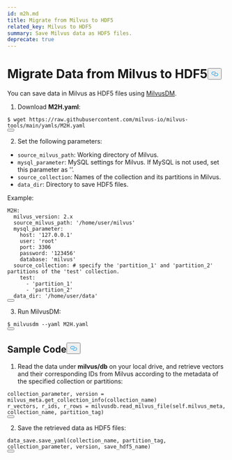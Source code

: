 ```yaml
---
id: m2h.md
title: Migrate from Milvus to HDF5
related_key: Milvus to HDF5
summary: Save Milvus data as HDF5 files.
deprecate: true
---
```


<h1 id="Migrate-Data-from-Milvus-to-HDF5" class="common-anchor-header">Migrate Data from Milvus to HDF5<button data-href="#Migrate-Data-from-Milvus-to-HDF5" class="anchor-icon" translate="no">
      <svg translate="no"
        aria-hidden="true"
        focusable="false"
        height="20"
        version="1.1"
        viewBox="0 0 16 16"
        width="16"
      >
        <path
          fill="#0092E4"
          fill-rule="evenodd"
          d="M4 9h1v1H4c-1.5 0-3-1.69-3-3.5S2.55 3 4 3h4c1.45 0 3 1.69 3 3.5 0 1.41-.91 2.72-2 3.25V8.59c.58-.45 1-1.27 1-2.09C10 5.22 8.98 4 8 4H4c-.98 0-2 1.22-2 2.5S3 9 4 9zm9-3h-1v1h1c1 0 2 1.22 2 2.5S13.98 12 13 12H9c-.98 0-2-1.22-2-2.5 0-.83.42-1.64 1-2.09V6.25c-1.09.53-2 1.84-2 3.25C6 11.31 7.55 13 9 13h4c1.45 0 3-1.69 3-3.5S14.5 6 13 6z"
        ></path>
      </svg>
    </button></h1><p>You can save data in Milvus as HDF5 files using <a href="/docs/migrate_overview.md/v2.4.x">MilvusDM</a>.</p>
<ol>
<li>Download <strong>M2H.yaml</strong>:</li>
</ol>
<pre><code translate="no">$ wget <span class="hljs-attr">https</span>:<span class="hljs-comment">//raw.githubusercontent.com/milvus-io/milvus-tools/main/yamls/M2H.yaml</span>
<button class="copy-code-btn"></button></code></pre>
<ol start="2">
<li>Set the following parameters:</li>
</ol>
<ul>
<li><code translate="no">source_milvus_path</code>: Working directory of Milvus.</li>
<li><code translate="no">mysql_parameter</code>: MySQL settings for Milvus. If MySQL is not used, set this parameter as '’.</li>
<li><code translate="no">source_collection</code>: Names of the collection and its partitions in Milvus.</li>
<li><code translate="no">data_dir</code>: Directory to save HDF5 files.</li>
</ul>
<p>Example:</p>
<pre><code translate="no">M2H:
  milvus_version: <span class="hljs-number">2.</span>x
  source_milvus_path: <span class="hljs-string">&#x27;/home/user/milvus&#x27;</span>
  mysql_parameter:
    host: <span class="hljs-string">&#x27;127.0.0.1&#x27;</span>
    user: <span class="hljs-string">&#x27;root&#x27;</span>
    port: <span class="hljs-number">3306</span>
    password: <span class="hljs-string">&#x27;123456&#x27;</span>
    database: <span class="hljs-string">&#x27;milvus&#x27;</span>
  source_collection: # specify the <span class="hljs-string">&#x27;partition_1&#x27;</span> and <span class="hljs-string">&#x27;partition_2&#x27;</span> partitions of the <span class="hljs-string">&#x27;test&#x27;</span> collection.
    test:
      - <span class="hljs-string">&#x27;partition_1&#x27;</span>
      - <span class="hljs-string">&#x27;partition_2&#x27;</span>
  data_dir: <span class="hljs-string">&#x27;/home/user/data&#x27;</span>
<button class="copy-code-btn"></button></code></pre>
<ol start="3">
<li>Run MilvusDM:</li>
</ol>
<pre><code translate="no">$ milvusdm --yaml M2H.yaml
<button class="copy-code-btn"></button></code></pre>
<h2 id="Sample-Code" class="common-anchor-header">Sample Code<button data-href="#Sample-Code" class="anchor-icon" translate="no">
      <svg translate="no"
        aria-hidden="true"
        focusable="false"
        height="20"
        version="1.1"
        viewBox="0 0 16 16"
        width="16"
      >
        <path
          fill="#0092E4"
          fill-rule="evenodd"
          d="M4 9h1v1H4c-1.5 0-3-1.69-3-3.5S2.55 3 4 3h4c1.45 0 3 1.69 3 3.5 0 1.41-.91 2.72-2 3.25V8.59c.58-.45 1-1.27 1-2.09C10 5.22 8.98 4 8 4H4c-.98 0-2 1.22-2 2.5S3 9 4 9zm9-3h-1v1h1c1 0 2 1.22 2 2.5S13.98 12 13 12H9c-.98 0-2-1.22-2-2.5 0-.83.42-1.64 1-2.09V6.25c-1.09.53-2 1.84-2 3.25C6 11.31 7.55 13 9 13h4c1.45 0 3-1.69 3-3.5S14.5 6 13 6z"
        ></path>
      </svg>
    </button></h2><ol>
<li>Read the data under <strong>milvus/db</strong> on your local drive, and retrieve vectors and their corresponding IDs from Milvus according to the metadata of the specified collection or partitions:</li>
</ol>
<pre><code translate="no">collection_parameter, version = milvus_meta.get_collection_info(collection_name)
r_vectors, r_ids, r_rows = milvusdb.read_milvus_file(<span class="hljs-variable language_">self</span>.milvus_meta, collection_name, partition_tag)
<button class="copy-code-btn"></button></code></pre>
<ol start="2">
<li>Save the retrieved data as HDF5 files:</li>
</ol>
<pre><code translate="no">data_save.save_yaml(collection_name, partition_tag, collection_parameter, version, save_hdf5_name)
<button class="copy-code-btn"></button></code></pre>
